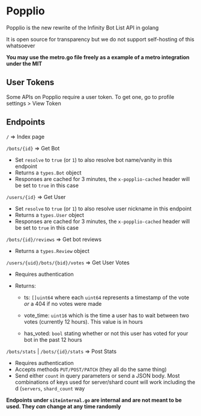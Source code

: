 # Popplio

Popplio is the new rewrite of the Infinity Bot List API in golang

It is open source for transparency but we do not support self-hosting of this whatsoever

**You may use the metro.go file freely as a example of a metro integration under the MIT**

## User Tokens

Some APIs on Popplio require a user token. To get one, go to profile settings > View Token

## Endpoints

``/`` => Index page

``/bots/{id}`` => Get Bot

- Set ``resolve`` to ``true`` (or ``1``) to also resolve bot name/vanity in this endpoint
- Returns a ``types.Bot`` object
- Responses are cached for 3 minutes, the ``x-popplio-cached`` header will be set to ``true`` in this case

``/users/{id}`` => Get User

- Set ``resolve`` to ``true`` (or ``1``) to also resolve user nickname in this endpoint
- Returns a ``types.User`` object
- Responses are cached for 3 minutes, the ``x-popplio-cached`` header will be set to ``true`` in this case

``/bots/{id}/reviews`` => Get bot reviews

- Returns a ``types.Review`` object

``/users/{uid}/bots/{bid}/votes`` => Get User Votes

- Requires authentication
- Returns: 

	- ts: ``[]uint64`` where each ``uint64`` represents a timestamp of the vote *or* a 404 if no votes were made

	- vote_time: ``uint16`` which is the time a user has to wait between two votes (currently 12 hours). This value is in hours

	- has_voted: ``bool`` stating whether or not this user has voted for your bot in the past 12 hours

``/bots/stats`` | ``/bots/{id}/stats`` => Post Stats

- Requires authentication
- Accepts methods ``PUT/POST/PATCH`` (they all do the same thing)
- Send either ``count`` in query parameters or send a JSON body. Most combinations of keys used for server/shard count will work including the d (``servers``, ``shard_count`` way


**Endpoints under ``siteinternal.go`` are internal and are not meant to be used. They *can* change at any time randomly**
